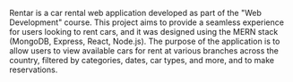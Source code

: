 Rentar is a car rental web application developed as part of the "Web Development" course. This project aims to provide a seamless experience for users looking to rent cars, and it was designed using the MERN stack (MongoDB, Express, React, Node.js). The purpose of the application is to allow users to view available cars for rent at various branches across the country, filtered by categories, dates, car types, and more, and to make reservations.
